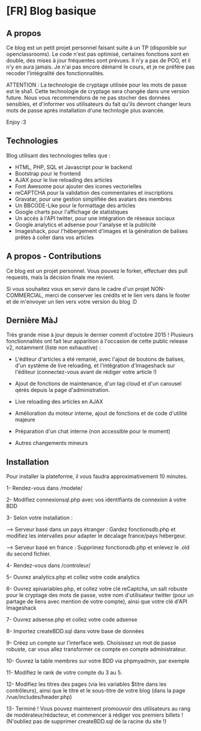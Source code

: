 [FR] Blog basique
=====================

A propos
--------------------
Ce blog est un petit projet personnel faisant suite à un TP (disponible sur openclassrooms).
Le code n'est pas optimisé, certaines fonctions sont en double, des mises à jour fréquentes sont prévues.
Il n'y a pas de POO, et il n'y en aura jamais. Je n'ai pas encore démarré le cours, et je ne préfére pas recoder
l'intégralité des fonctionnalités.

ATTENTION : La technologie de cryptage utilisée pour les mots de passe est le sha1. Cette technologie de cryptage sera changée dans une version future. Nous vous recommendons de ne pas stocher des données sensibles, et d'informer vos utilisateurs du fait qu'ils devront changer leurs mots de passe après installation d'une technlogie plus avancée.

Enjoy :3

Technologies
--------------------

Blog utilisant des technologies telles que :

* HTML, PHP, SQL et Javascript pour le backend
* Bootstrap pour le frontend
* AJAX pour le live reloading des articles
* Font Awesome pour ajouter des icones vectorielles
* reCAPTCHA pour la validation des commentaires et inscriptions
* Gravatar, pour une gestion simplifiée des avatars des membres
* Un BBCODE-Like pour le formattage des articles
* Google charts pour l'affichage de statistiques
* Un accés à l'API twitter, pour une intégration de réseaux sociaux
* Google analytics et adsense pour l'analyse et la publicité
* Imageshack, pour l'hébergement d'images et la génération de balises prêtes à coller dans vos articles

A propos - Contributions
---------------

Ce blog est un projet personnel. Vous pouvez le forker, effectuer des pull requests, mais la décision finale me revient.

Si vous souhaitez vous en servir dans le cadre d'un projet NON-COMMERCIAL, merci de conserver les crédits et le lien vers dans le footer et de m'envoyer un lien vers votre version du blog :D

Dernière MàJ
---------------
Très grande mise à jour depuis le dernier commit d'octobre 2015 !
Plusieurs fonctionnalités ont fait leur apparition à l'occasion de cette public release v2,
notamment (liste non exhaustive) :

* L'éditeur d'articles a été remanié, avec l'ajout de boutons de balises, d'un système de live reloading, et l'intégration d'Imageshack sur l'éditeur (connectez-vous avant de rédiger votre article !)

* Ajout de fonctions de maintenance, d'un tag cloud et d'un carousel qérés depuis la page d'administration.

* Live reloading des articles en AJAX

* Amélioration du moteur interne, ajout de fonctions et de code d'utilité majeure

* Préparation d'un chat interne (non accessible pour le moment)

* Autres changements mineurs

Installation
---------------
Pour installer la plateforme, il vous faudra approximativement 10 minutes.

1- Rendez-vous dans /modele/

2- Modifiez connexionsql.php avec vos identifiants de connexion à votre BDD

3- Selon votre installation :

--> Serveur basé dans un pays étranger : Gardez fonctionsdb.php et modifiez les intervalles pour adapter le décalage france/pays hébergeur.

--> Serveur basé en france : Supprimez fonctionsdb.php et enlevez le .old du second fichier.

4- Rendez-vous dans /controleur/

5- Ouvrez analytics.php et collez votre code analytics

6- Ouvrez apivariables.php, et collez votre clé reCaptcha, un salt robuste pour le cryptage des mots de passe, votre nom d'utilisateur twitter (pour un partage de liens avec mention de votre compte), ainsi que votre clé d'API Imageshack

7- Ouvrez adsense.php et collez votre code adsense

8- Importez createBDD.sql dans votre base de données

9- Créez un compte sur l'interface web. Choisissez un mot de passe robuste, car vous allez transformer ce compte en compte administrateur.

10- Ouvrez la table membres sur votre BDD via phpmyadmin, par exemple

11- Modifiez le rank de votre compte du 3 au 5.

12- Modifiez les titres des pages (via les variables $titre dans les contrôleurs), ainsi que le titre et le sous-titre de votre blog (dans la page /vue/includes/header.php)

13- Terminé ! Vous pouvez maintenent promouvoir des utilisateurs au rang de modérateur/rédacteur, et commencer à rédiger vos premiers billets ! (N'oubliez pas de supprimer createBDD.sql de la racine du site !)